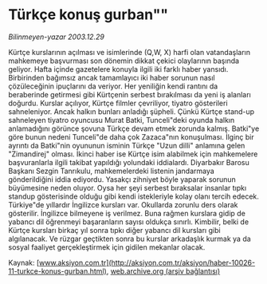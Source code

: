 # Türkçe konuş gurban""

*Bilinmeyen-yazar 2003.12.29*

<font class="agenda2NewsSpot">
 Kürtçe kurslarının açılması ve isimlerinde (Q,W, X) harfi olan vatandaşların mahkemeye başvurması son dönemin dikkat çekici olaylarının başında geliyor. Hafta içinde gazetelere konuyla ilgili iki farklı haber yansıdı. Birbirinden bağımsız ancak tamamlayıcı iki haber sorunun nasıl çözüleceğinin ipuçlarını da veriyor. Her yeniliğin kendi rantını da beraberinde getirmesi gibi Kürtçenin serbest bırakılması da yeni iş alanları doğurdu. Kurslar açılıyor, Kürtçe filmler çevriliyor, tiyatro gösterileri sahneleniyor. Ancak halkın bunları anladığı şüpheli. Çünkü Kürtçe stand-up sahneleyen tiyatro oyuncusu Murat Batki, Tunceli"deki oyunda halkın anlamadığını görünce şovuna Türkçe devam etmek zorunda kalmış. Batki"ye göre bunun nedeni Tunceli"de daha çok Zazaca"nın konuşulması. İlginç bir ayrıntı da Batki"nin oyununun isminin Türkçe "Uzun dilli" anlamına gelen "Zimandirej" olması.
</font>
<font class="newsDetail">
 İkinci haber ise Kürtçe isim alabilmek için mahkemelere başvuranlarla ilgili takibat yapıldığı yolundaki iddialardı. Diyarbakır Barosu Başkanı Sezgin Tanrıkulu, mahkemelerdeki listenin jandarmaya gönderildiğini iddia ediyordu. Yasakçı zihniyet böyle yaparak sorunun büyümesine neden oluyor. Oysa her şeyi serbest bıraksalar insanlar tıpkı standup gösterisinde olduğu gibi kendi istekleriyle kolay olanı tercih edecek. Türkiye"de yıllardır İngilizce kursları var. Okullarda zorunlu ders olarak gösterilir. İngilizce bilmeyene iş verilmez. Buna rağmen kurslara gidip de yabancı dil öğrenmeyi başaranların sayısı oldukça sınırlı. Kimbilir, belki de Kürtçe kursları birkaç yıl sonra tıpkı diğer yabancı dil kursları gibi algılanacak. Ve rüzgar geçtikten sonra bu kurslar arkadaşlık kurmak ya da sosyal faaliyet gerçekleştirmek için gidilen mekanlar olacak.
</font>

Kaynak: [www.aksiyon.com.tr](http://aksiyon.com.tr/aksiyon/haber-10026-11-turkce-konus-gurban.html), [web.archive.org (arşiv bağlantısı)](http://web.archive.org/web/20101210035714/http://aksiyon.com.tr/aksiyon/haber-10026-11-turkce-konus-gurban.html)
